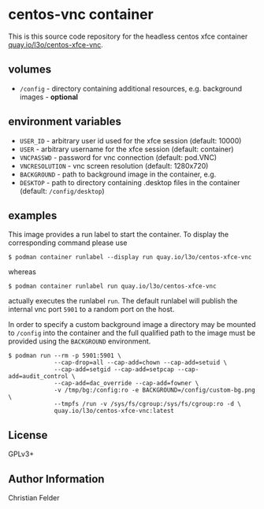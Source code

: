 # centos-vnc container

This is this source code repository for the headless centos xfce container
[quay.io/l3o/centos-xfce-vnc](https://quay.io/l3o/centos-xfce-vnc).

## volumes

* ``/config`` - directory containing additional resources, e.g. background
  images - **optional**

## environment variables

* ``USER_ID`` - arbitrary user id used for the xfce session (default: 10000)
* ``USER`` - arbitrary username for the xfce session (default: container)
* ``VNCPASSWD`` - password for vnc connection (default: pod.VNC)
* ``VNCRESOLUTION`` - vnc screen resolution (default: 1280x720)
* ``BACKGROUND`` - path to background image in the container, e.g.
* ``DESKTOP`` - path to directory containing .desktop files in the container
  (default: ``/config/desktop``)

## examples

This image provides a run label to start the container. To display the
corresponding command please use

    $ podman container runlabel --display run quay.io/l3o/centos-xfce-vnc

whereas

    $ podman container runlabel run quay.io/l3o/centos-xfce-vnc

actually executes the runlabel ``run``. The default runlabel will publish
the internal vnc port ``5901`` to a random port on the host.

In order to specify a custom background image a directory may be mounted to
``/config`` into the container and the full qualified path to the image must
be provided using the ``BACKGROUND`` environment.

    $ podman run --rm -p 5901:5901 \
                 --cap-drop=all --cap-add=chown --cap-add=setuid \
                 --cap-add=setgid --cap-add=setpcap --cap-add=audit_control \
                 --cap-add=dac_override --cap-add=fowner \
                 -v /tmp/bg:/config:ro -e BACKGROUND=/config/custom-bg.png \
                 --tmpfs /run -v /sys/fs/cgroup:/sys/fs/cgroup:ro -d \
                 quay.io/l3o/centos-xfce-vnc:latest
## License

GPLv3+

## Author Information

Christian Felder

